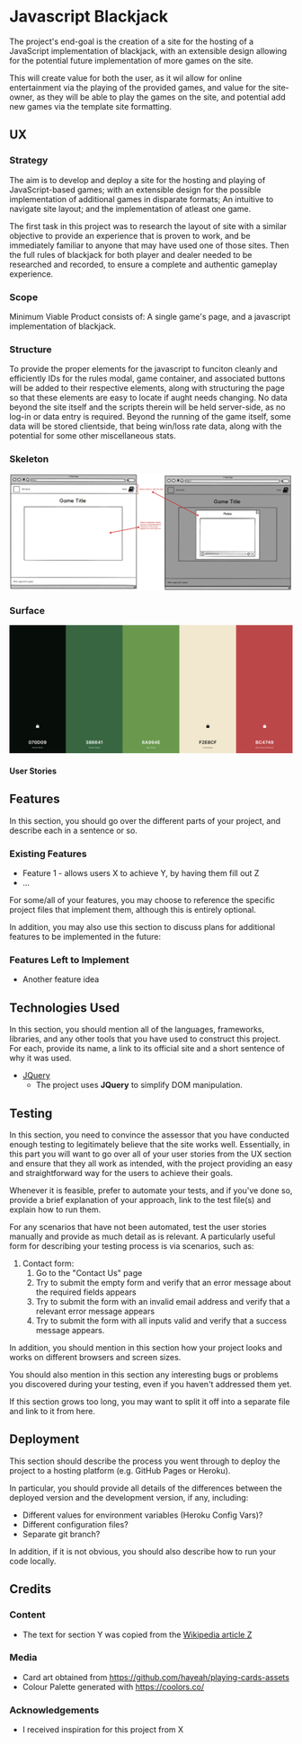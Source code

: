 # Javascript Blackjack

The project's end-goal is the creation of a site for the hosting of a 
JavaScript implementation of blackjack, with an extensible design allowing 
for the potential future implementation of more games on the site.
 
This will create value for both the user, as it wil allow for online entertainment via the playing of the provided games,
and value for the site-owner, as they will be able to play the games on the site, and potential add new games via the template site formatting.

## UX

### Strategy
The aim is to develop and deploy a site for the hosting and playing of JavaScript-based games; with an extensible design for the possible implementation of additional games in disparate formats; An intuitive to navigate site layout; and the implementation of atleast one game.  

The first task in this project was to research the layout of site with a similar objective to provide an experience that is proven to work, and be immediately familiar to anyone that may have used one of those sites.
Then the full rules of blackjack for both player and dealer needed to be researched and recorded, to ensure a complete and authentic gameplay experience.

### Scope
Minimum Viable Product consists of: A single game's page, and a javascript implementation of blackjack. 

### Structure
To provide the proper elements for the javascript to funciton cleanly and efficiently IDs for the rules modal, game container, and associated buttons will be added to their respective elements, along with structuring the page so that these elements are easy to locate if aught needs changing.
No data beyond the site itself and the scripts therein will be held server-side, as no log-in or data entry is required. Beyond the running of the game itself, some data will be stored clientside, that being win/loss rate data, along with the potential for some other miscellaneous stats.

### Skeleton

![Wireframe](design/mockup-IFv2.png)

### Surface
![Colour Palette](design/colorpalette.png)

#### User Stories



## Features

In this section, you should go over the different parts of your project, and describe each in a sentence or so.
 
### Existing Features
- Feature 1 - allows users X to achieve Y, by having them fill out Z
- ...

For some/all of your features, you may choose to reference the specific project files that implement them, although this is entirely optional.

In addition, you may also use this section to discuss plans for additional features to be implemented in the future:

### Features Left to Implement
- Another feature idea

## Technologies Used

In this section, you should mention all of the languages, frameworks, libraries, and any other tools that you have used to construct this project. For each, provide its name, a link to its official site and a short sentence of why it was used.

- [JQuery](https://jquery.com)
    - The project uses **JQuery** to simplify DOM manipulation.


## Testing

In this section, you need to convince the assessor that you have conducted enough testing to legitimately believe that the site works well. Essentially, in this part you will want to go over all of your user stories from the UX section and ensure that they all work as intended, with the project providing an easy and straightforward way for the users to achieve their goals.

Whenever it is feasible, prefer to automate your tests, and if you've done so, provide a brief explanation of your approach, link to the test file(s) and explain how to run them.

For any scenarios that have not been automated, test the user stories manually and provide as much detail as is relevant. A particularly useful form for describing your testing process is via scenarios, such as:

1. Contact form:
    1. Go to the "Contact Us" page
    2. Try to submit the empty form and verify that an error message about the required fields appears
    3. Try to submit the form with an invalid email address and verify that a relevant error message appears
    4. Try to submit the form with all inputs valid and verify that a success message appears.

In addition, you should mention in this section how your project looks and works on different browsers and screen sizes.

You should also mention in this section any interesting bugs or problems you discovered during your testing, even if you haven't addressed them yet.

If this section grows too long, you may want to split it off into a separate file and link to it from here.

## Deployment

This section should describe the process you went through to deploy the project to a hosting platform (e.g. GitHub Pages or Heroku).

In particular, you should provide all details of the differences between the deployed version and the development version, if any, including:
- Different values for environment variables (Heroku Config Vars)?
- Different configuration files?
- Separate git branch?

In addition, if it is not obvious, you should also describe how to run your code locally.


## Credits

### Content
- The text for section Y was copied from the [Wikipedia article Z](https://en.wikipedia.org/wiki/Z)

### Media
- Card art obtained from https://github.com/hayeah/playing-cards-assets
- Colour Palette generated with https://coolors.co/

### Acknowledgements

- I received inspiration for this project from X